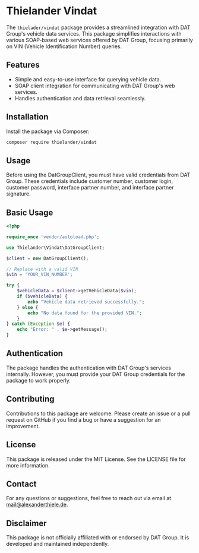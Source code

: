
# Thielander Vindat

The `thielader/vindat` package provides a streamlined integration with DAT Group's vehicle data services. This package simplifies interactions with various SOAP-based web services offered by DAT Group, focusing primarily on VIN (Vehicle Identification Number) queries.

## Features

- Simple and easy-to-use interface for querying vehicle data.
- SOAP client integration for communicating with DAT Group's web services.
- Handles authentication and data retrieval seamlessly.

## Installation

Install the package via Composer:

```bash
composer require thielander/vindat
```

## Usage
Before using the DatGroupClient, you must have valid credentials from DAT Group. These credentials include customer number, customer login, customer password, interface partner number, and interface partner signature.

## Basic Usage
```php
<?php

require_once 'vendor/autoload.php';

use Thielander\Vindat\DatGroupClient;

$client = new DatGroupClient();

// Replace with a valid VIN
$vin = 'YOUR_VIN_NUMBER';

try {
    $vehicleData = $client->getVehicleData($vin);
    if ($vehicleData) {
        echo "Vehicle data retrieved successfully.";
    } else {
        echo "No data found for the provided VIN.";
    }
} catch (Exception $e) {
    echo "Error: " . $e->getMessage();
}


```

## Authentication
The package handles the authentication with DAT Group's services internally. However, you must provide your DAT Group credentials for the package to work properly.

## Contributing
Contributions to this package are welcome. Please create an issue or a pull request on GitHub if you find a bug or have a suggestion for an improvement.

## License
This package is released under the MIT License. See the LICENSE file for more information.

## Contact
For any questions or suggestions, feel free to reach out via email at mail@alexanderthiele.de.

## Disclaimer
This package is not officially affiliated with or endorsed by DAT Group. It is developed and maintained independently.

